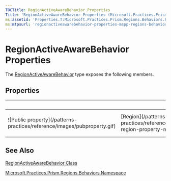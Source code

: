 ```yaml
---
TOCTitle: RegionActiveAwareBehavior Properties
Title: 'RegionActiveAwareBehavior Properties (Microsoft.Practices.Prism.Regions.Behaviors)'
ms:assetid: 'Properties.T:Microsoft.Practices.Prism.Regions.Behaviors.RegionActiveAwareBehavior'
ms:mtpsurl: 'regionactiveawarebehavior-properties-mspp-regions-behaviors.md'
---
```


# RegionActiveAwareBehavior Properties

The [RegionActiveAwareBehavior](/patterns-practices/reference/regionactiveawarebehavior-class-mspp-regions-behaviors) type exposes the following members.

## Properties

<table>

<thead>
<tr class="header">
<th> </th>
<th>Name</th>
<th>Description</th>
</tr>
</thead>
<tbody>
<tr class="odd">
<td>![Public property](/patterns-practices/reference/images/pubproperty.gif)</td>
<td>[Region](/patterns-practices/reference/regionactiveawarebehavior-region-property-mspp-regions-behaviors)</td>
<td><div class="summary">
The region that this behavior is extending
</div></td>
</tr>
</tbody>
</table>

## See Also

[RegionActiveAwareBehavior Class](/patterns-practices/reference/regionactiveawarebehavior-class-mspp-regions-behaviors)

[Microsoft.Practices.Prism.Regions.Behaviors Namespace](/patterns-practices/reference/mspp-regions-behaviors-namespace)